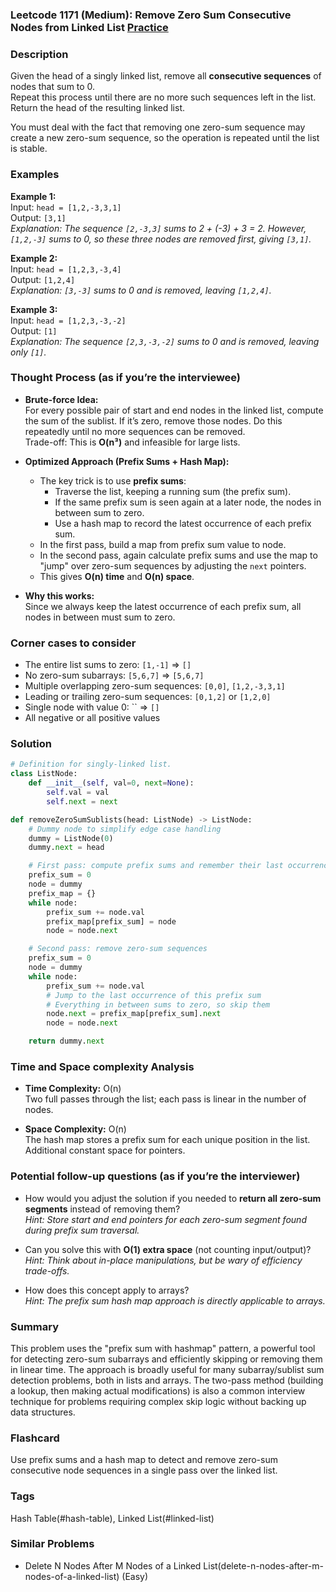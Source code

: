 ### Leetcode 1171 (Medium): Remove Zero Sum Consecutive Nodes from Linked List [Practice](https://leetcode.com/problems/remove-zero-sum-consecutive-nodes-from-linked-list)

### Description  
Given the head of a singly linked list, remove all **consecutive sequences** of nodes that sum to 0.  
Repeat this process until there are no more such sequences left in the list.  
Return the head of the resulting linked list.

You must deal with the fact that removing one zero-sum sequence may create a new zero-sum sequence, so the operation is repeated until the list is stable.

### Examples  

**Example 1:**  
Input: `head = [1,2,-3,3,1]`  
Output: `[3,1]`  
*Explanation: The sequence `[2,-3,3]` sums to 2 + (-3) + 3 = 2. However, `[1,2,-3]` sums to 0, so these three nodes are removed first, giving `[3,1]`.*

**Example 2:**  
Input: `head = [1,2,3,-3,4]`  
Output: `[1,2,4]`  
*Explanation: `[3,-3]` sums to 0 and is removed, leaving `[1,2,4]`.*

**Example 3:**  
Input: `head = [1,2,3,-3,-2]`  
Output: `[1]`  
*Explanation: The sequence `[2,3,-3,-2]` sums to 0 and is removed, leaving only `[1]`.*

### Thought Process (as if you’re the interviewee)  

- **Brute-force Idea:**  
  For every possible pair of start and end nodes in the linked list, compute the sum of the sublist. If it’s zero, remove those nodes. Do this repeatedly until no more sequences can be removed.  
  Trade-off: This is **O(n³)** and infeasible for large lists.
  
- **Optimized Approach (Prefix Sums + Hash Map):**  
  - The key trick is to use **prefix sums**:  
    - Traverse the list, keeping a running sum (the prefix sum).
    - If the same prefix sum is seen again at a later node, the nodes in between sum to zero.
    - Use a hash map to record the latest occurrence of each prefix sum.
  - In the first pass, build a map from prefix sum value to node.
  - In the second pass, again calculate prefix sums and use the map to "jump" over zero-sum sequences by adjusting the `next` pointers.
  - This gives **O(n) time** and **O(n) space**.
  
- **Why this works:**  
  Since we always keep the latest occurrence of each prefix sum, all nodes in between must sum to zero.

### Corner cases to consider  
- The entire list sums to zero: `[1,-1]` ⇒ `[]`
- No zero-sum subarrays: `[5,6,7]` ⇒ `[5,6,7]`
- Multiple overlapping zero-sum sequences: `[0,0]`, `[1,2,-3,3,1]`
- Leading or trailing zero-sum sequences: `[0,1,2]` or `[1,2,0]`
- Single node with value 0: `` ⇒ `[]`
- All negative or all positive values

### Solution

```python
# Definition for singly-linked list.
class ListNode:
    def __init__(self, val=0, next=None):
        self.val = val
        self.next = next

def removeZeroSumSublists(head: ListNode) -> ListNode:
    # Dummy node to simplify edge case handling
    dummy = ListNode(0)
    dummy.next = head

    # First pass: compute prefix sums and remember their last occurrence
    prefix_sum = 0
    node = dummy
    prefix_map = {}
    while node:
        prefix_sum += node.val
        prefix_map[prefix_sum] = node
        node = node.next

    # Second pass: remove zero-sum sequences
    prefix_sum = 0
    node = dummy
    while node:
        prefix_sum += node.val
        # Jump to the last occurrence of this prefix sum
        # Everything in between sums to zero, so skip them
        node.next = prefix_map[prefix_sum].next
        node = node.next

    return dummy.next
```

### Time and Space complexity Analysis  

- **Time Complexity:** O(n)  
  Two full passes through the list; each pass is linear in the number of nodes.

- **Space Complexity:** O(n)  
  The hash map stores a prefix sum for each unique position in the list. Additional constant space for pointers.

### Potential follow-up questions (as if you’re the interviewer)  

- How would you adjust the solution if you needed to **return all zero-sum segments** instead of removing them?  
  *Hint: Store start and end pointers for each zero-sum segment found during prefix sum traversal.*

- Can you solve this with **O(1) extra space** (not counting input/output)?
  *Hint: Think about in-place manipulations, but be wary of efficiency trade-offs.*

- How does this concept apply to arrays?  
  *Hint: The prefix sum hash map approach is directly applicable to arrays.*

### Summary
This problem uses the "prefix sum with hashmap" pattern, a powerful tool for detecting zero-sum subarrays and efficiently skipping or removing them in linear time. The approach is broadly useful for many subarray/sublist sum detection problems, both in lists and arrays. The two-pass method (building a lookup, then making actual modifications) is also a common interview technique for problems requiring complex skip logic without backing up data structures.


### Flashcard
Use prefix sums and a hash map to detect and remove zero-sum consecutive node sequences in a single pass over the linked list.

### Tags
Hash Table(#hash-table), Linked List(#linked-list)

### Similar Problems
- Delete N Nodes After M Nodes of a Linked List(delete-n-nodes-after-m-nodes-of-a-linked-list) (Easy)